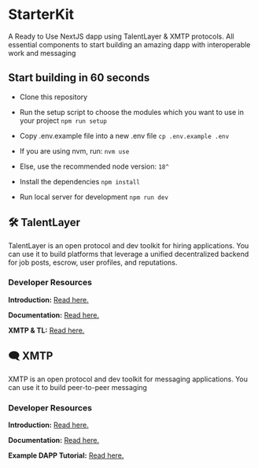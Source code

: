 # StarterKit

A Ready to Use NextJS dapp using TalentLayer & XMTP protocols.
All essential components to start building an amazing dapp with interoperable work and messaging

## Start building in 60 seconds

- Clone this repository
- Run the setup script to choose the modules which you want to use in your project
  `npm run setup`

- Copy .env.example file into a new .env file
  `cp .env.example .env`

- If you are using nvm, run:
  `nvm use`
- Else, use the recommended node version: `18^`

- Install the dependencies
  `npm install`

- Run local server for development
  `npm run dev`

## 🛠️ TalentLayer

TalentLayer is an open protocol and dev toolkit for hiring applications. You can use it to build platforms that leverage a unified decentralized backend for job posts, escrow, user profiles, and reputations.

### Developer Resources

**Introduction:** [Read here.](https://docs.talentlayer.org/)

**Documentation:** [Read here.](https://docs.talentlayer.org/technical-guides)

**XMTP & TL:** [Read here.](https://docs.talentlayer.org/technical-guides/messaging/integrating-xmtp)

## 🗨 XMTP

XMTP is an open protocol and dev toolkit for messaging applications. You can use it to build peer-to-peer messaging 

### Developer Resources

**Introduction:** [Read here.](https://xmtp.org/docs/dev-concepts/introduction)

**Documentation:** [Read here.](https://xmtp.org/docs/dev-concepts/start-building)

**Example DAPP Tutorial:** [Read here.](https://xmtp.org/docs/client-sdk/javascript/tutorials/build-an-xmtp-hello-world-app)